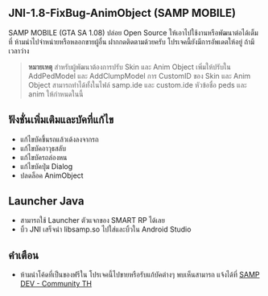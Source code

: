 ## JNI-1.8-FixBug-AnimObject (SAMP MOBILE)

SAMP MOBILE (GTA SA 1.08) ปล่อย Open Source ให้เอาไปใช้งานหรือพัฒนาต่อได้เต็มที่ ห้ามนำไปจำหน่ายหรือหลอกขายผู้อื่น
ฝากกดติดตามด้วยครับ โปรเจคนี้ยังมีการอัพเดตให้อยู่ ถ้ามีเวลาว่าง

> **หมายเหตุ**
> สำหรับผู้พัฒนาต้องการปรับ Skin และ Anim Object เพิ่มให้ปรับใน AddPedModel และ AddClumpModel
> การ CustomID ของ Skin และ Anim Object สามารถทำได้ทั้งในไฟล์ samp.ide และ custom.ide
> หัวข้อชื่อ peds และ anim ให้กำหนดในนี้

## ฟังชั่นเพิ่มเติมและบัคที่แก้ไข

- แก้ไขบัคขึ้นรถแล้วเด้งลงจากรถ
- แก้ไขบัคอาวุธสลับ
- แก้ไขบัครถล่องหน
- แก้ไขบัคปุ่ม Dialog
- ปลดล็อค AnimObject

## Launcher Java

- สามารถใช้ Launcher ตัวแจกของ SMART RP ได้เลย
- บิ้ว JNI เสร็จนำ libsamp.so ไปใส่และบิ้วใน Android Studio

## คำเตือน

- ห้ามนำโค้ดที่เป็นของฟรีใน โปรเจคนี้ไปขายหรือรับแก้บัคต่างๆ พบเห็นสามารถ แจ้งได้ที่ [SAMP DEV - Community TH](https://discord.gg/bH7jvP8SJj)
